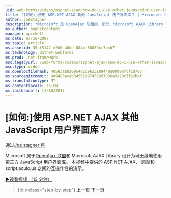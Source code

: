 ```yaml
---
uid: web-forms/videos/aspnet-ajax/how-do-i-use-other-javascript-user-interface-libraries-with-aspnet-ajax
title: "[如何:]使用 ASP.NET AJAX 其他 JavaScript 用户界面库？ | Microsoft Docs"
author: JoeStagner
description: "Microsoft 是 OpenAjax 联盟的一部分，Microsoft AJAX Library 设计为可无缝地使用第三方 JavaScript 用户界面库..."
ms.author: aspnetcontent
manager: wpickett
ms.date: 07/16/2007
ms.topic: article
ms.assetid: 35cf5142-e2d0-40de-884b-00039cc7ecb7
ms.technology: dotnet-webforms
ms.prod: .net-framework
msc.legacyurl: /web-forms/videos/aspnet-ajax/how-do-i-use-other-javascript-user-interface-libraries-with-aspnet-ajax
msc.type: video
ms.openlocfilehash: 40583ab820954d1c9633189448a0099afcf1d793
ms.sourcegitcommit: 9a9483aceb34591c97451997036a9120c3fe2baf
ms.translationtype: MT
ms.contentlocale: zh-CN
ms.lasthandoff: 11/10/2017
---
```

<a name="how-do-i-use-other-javascript-user-interface-libraries-with-aspnet-ajax"></a>[如何:]使用 ASP.NET AJAX 其他 JavaScript 用户界面库？
====================
通过[Joe stagner 将](https://github.com/JoeStagner)

Microsoft 属于[OpenAjax 联盟](http://www.openajax.org/)和 Microsoft AJAX Library 设计为可无缝地使用第三方 JavaScript 用户界面库。 本视频中提供的 ASP.NET AJAX、 原型和 script.aculo.us 之间的互操作性的演示。

[&#9654;观看视频 （13 分钟）](https://channel9.msdn.com/Blogs/ASP-NET-Site-Videos/how-do-i-use-other-javascript-user-interface-libraries-with-aspnet-ajax)

>[!div class="step-by-step"]
[上一页](how-do-i-choose-between-methods-of-ajax-page-updates.md)
[下一页](how-do-i-use-the-aspnet-ajax-profile-services.md)
